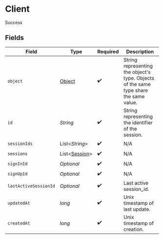 # Client

Success


## Fields

| Field                                                                                  | Type                                                                                   | Required                                                                               | Description                                                                            |
| -------------------------------------------------------------------------------------- | -------------------------------------------------------------------------------------- | -------------------------------------------------------------------------------------- | -------------------------------------------------------------------------------------- |
| `object`                                                                               | [Object](../../models/components/Object.md)                                            | :heavy_check_mark:                                                                     | String representing the object's type. Objects of the same type share the same value.<br/> |
| `id`                                                                                   | *String*                                                                               | :heavy_check_mark:                                                                     | String representing the identifier of the session.<br/>                                |
| `sessionIds`                                                                           | List<*String*>                                                                         | :heavy_check_mark:                                                                     | N/A                                                                                    |
| `sessions`                                                                             | List<[Session](../../models/components/Session.md)>                                    | :heavy_check_mark:                                                                     | N/A                                                                                    |
| `signInId`                                                                             | *Optional<String>*                                                                     | :heavy_check_mark:                                                                     | N/A                                                                                    |
| `signUpId`                                                                             | *Optional<String>*                                                                     | :heavy_check_mark:                                                                     | N/A                                                                                    |
| `lastActiveSessionId`                                                                  | *Optional<String>*                                                                     | :heavy_check_mark:                                                                     | Last active session_id.<br/>                                                           |
| `updatedAt`                                                                            | *long*                                                                                 | :heavy_check_mark:                                                                     | Unix timestamp of last update.<br/>                                                    |
| `createdAt`                                                                            | *long*                                                                                 | :heavy_check_mark:                                                                     | Unix timestamp of creation.<br/>                                                       |